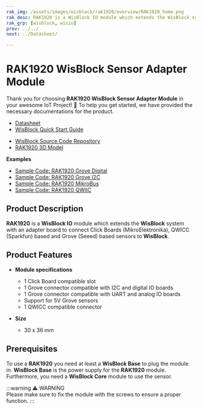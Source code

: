 ```yaml
---
rak_img: /assets/images/wisblock/rak1920/overview/RAK1920_home.png
rak_desc: RAK1920 is a WisBlock IO module which extends the WisBlock system with an adapter board to connect Click Boards (MikroElektronika), QWICC (Sparkfun) based and Grove (Seeed) based sensors to WisBlock.
rak_grp: [wisblock, wisio]
prev: ../../
next: ../Datasheet/

---
```


# RAK1920 WisBlock Sensor Adapter Module 

Thank you for choosing **RAK1920 WisBlock Sensor Adapter Module** in your awesome IoT Project! 🎉 To help you get started, we have provided the necessary documentations for the product.

* [Datasheet](../Datasheet/)
* <a href="../../Quickstart/" target="_blank">WisBlock Quick Start Guide</a>
<!---* [WisBlock Quick Start Guide](../../Quickstart/)-->
* [WisBlock Source Code Repository](https://github.com/RAKWireless/WisBlock/)
* [RAK1920 3D Model](https://downloads.rakwireless.com/LoRa/WisBlock/WisBlock-3D/pwb-rak1920.stp)

**Examples**
* [Sample Code: RAK1920 Grove Digital](https://github.com/RAKWireless/WisBlock/tree/master/examples/sensors/RAK1920_Grove_PIR_AS312) 
* [Sample Code: RAK1920 Grove I2C](https://github.com/RAKWireless/WisBlock/tree/master/examples/sensors/RAK1920_Grove_Color_TCS3472) 
* [Sample Code: RAK1920 MikroBus](https://github.com/RAKWireless/WisBlock/tree/master/examples/sensors/RAK1920_MikroBUS_Temperature_TMP102)
* [Sample Code: RAK1920  QWIIC](https://github.com/RAKWireless/WisBlock/tree/master/examples/sensors/RAK1920_QWIIC_AirQuality_SGP30)

## Product Description

**RAK1920** is a **WisBlock IO** module which extends the **WisBlock** system with an adapter board to connect Click Boards (MikroElektronika), QWICC (Sparkfun) based and Grove (Seeed) based sensors to **WisBlock**. 


<!--
The RAK1920 module is part of the WisBlock series, specifically, it is one of the modules that belongs to the WisIO category. This module was designed to be part of a production-ready IoT solution in a modular way, and must be combined with a WisCore and a WisBase module.

The RAK1920 module is a sensor extension module, it supports several defacto-standard interfaces in the IoT market and allows customers to integrate sensors manufactured by Mikroe, SparkFun, SeeedStudio, and others. For example, the RAK1920 supports the Click Boards™ series of module provided by Mikroe, Qwiic Connect™ sensor interface designed by SparkFun, and it supports all kinds of I²C module digital I/O, UART and ADC sensors with a Grove™ interface.
-->

## Product Features

* **Module specifications**    
    * 1 Click Board compatible slot     
    * 1 Grove connector compatible with I2C and digital IO boards    
    * 1 Grove connector compatible with UART and analog IO boards     
    * Support for 5V Grove sensors    
    * 1 QWICC compatible connector    

* **Size**    
    * 30 x 36 mm    

## Prerequisites

To use a **RAK1920** you need at least a **WisBlock Base** to plug the module in. **WisBlock Base** is the power supply for the **RAK1920** module. Furthermore, you need a **WisBlock Core** module to use the sensor.  

:::warning ⚠️ WARNING    
Please make sure to fix the module with the screws to ensure a proper function.
:::